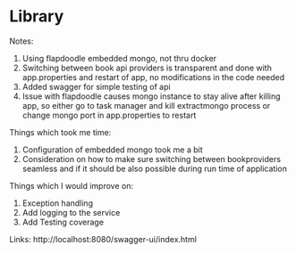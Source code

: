# Library

Notes:
1. Using flapdoodle embedded mongo, not thru docker
2. Switching between book api providers is transparent and done with app.properties and restart of app, no modifications in the code needed
3. Added swagger for simple testing of api
4. Issue with flapdoodle causes mongo instance to stay alive after killing app, so either go to task manager and kill extractmongo process or change mongo port in app.properties to restart 

Things which took me time:
1. Configuration of embedded mongo took me a bit
2. Consideration on how to make sure switching between bookproviders seamless and if it should be also possible during run time of application

Things which I would improve on:
1. Exception handling
2. Add logging to the service
3. Add Testing coverage

Links:
http://localhost:8080/swagger-ui/index.html


